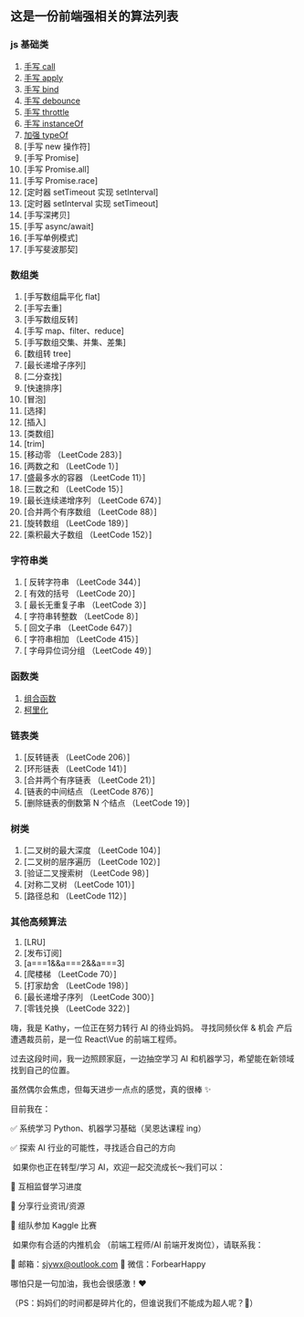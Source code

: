 ## 这是一份前端强相关的算法列表

### js 基础类

1. [手写 call](https://github.com/kathy-wong/frontend-algorithms/issues/1)
2. [手写 apply](https://github.com/kathy-wong/frontend-algorithms/issues/3)
3. [手写 bind](https://github.com/kathy-wong/frontend-algorithms/issues/2)
4. [手写 debounce](https://github.com/kathy-wong/frontend-algorithms/issues/4)
5. [手写 throttle](https://github.com/kathy-wong/frontend-algorithms/issues/5)
6. [手写 instanceOf](https://github.com/kathy-wong/frontend-algorithms/issues/6)
7. [加强 typeOf](https://github.com/kathy-wong/frontend-algorithms/issues/7)
8. [手写 new 操作符]
9. [手写 Promise]
10. [手写 Promise.all]
11. [手写 Promise.race]
12. [定时器 setTimeout 实现 setInterval]
13. [定时器 setInterval 实现 setTimeout]
14. [手写深拷贝]
15. [手写 async/await]
16. [手写单例模式]
17. [手写斐波那契]

### 数组类

1. [手写数组扁平化 flat]
2. [手写去重]
3. [手写数组反转]
4. [手写 map、filter、reduce]
5. [手写数组交集、并集、差集]
6. [数组转 tree]
7. [最长递增子序列]
8. [二分查找]
9. [快速排序]
10. [冒泡]
11. [选择]
12. [插入]
13. [类数组]
14. [trim]
15. [移动零 ​（LeetCode 283）]
16. [两数之和 ​（LeetCode 1）]
17. [盛最多水的容器 ​（LeetCode 11）]
18. ​[三数之和 ​（LeetCode 15）]
19. ​[最长连续递增序列 ​（LeetCode 674）]
20. ​[合并两个有序数组 ​（LeetCode 88）]
21. [旋转数组 ​（LeetCode 189）]
22. [乘积最大子数组 ​（LeetCode 152）]

### 字符串类

1. [ 反转字符串 ​（LeetCode 344）]
2. [ 有效的括号 ​（LeetCode 20）]
3. [ 最长无重复子串 ​（LeetCode 3）]
4. [​ 字符串转整数 ​（LeetCode 8）]
5. [​ 回文子串 ​（LeetCode 647）]
6. [​ 字符串相加 ​（LeetCode 415）]
7. [​ 字母异位词分组 ​（LeetCode 49）]

### 函数类

1. [组合函数]()
2. [柯里化]()

### 链表类

1. [反转链表 ​（LeetCode 206）]
2. [环形链表 ​（LeetCode 141）]
3. [合并两个有序链表 ​（LeetCode 21）]
4. [链表的中间结点 ​（LeetCode 876）]
5. [删除链表的倒数第 N 个结点 ​（LeetCode 19）]

### 树类

1. [二叉树的最大深度 ​（LeetCode 104）]
2. [二叉树的层序遍历 ​（LeetCode 102）]
3. [验证二叉搜索树 ​（LeetCode 98）]
4. [对称二叉树 ​（LeetCode 101）]
5. [路径总和 ​（LeetCode 112）]

### 其他高频算法

1. [LRU]
2. [发布订阅]
3. [a===1&&a===2&&a===3]
4. [爬楼梯 ​（LeetCode 70）]
5. [打家劫舍 ​（LeetCode 198）]
6. [最长递增子序列 ​（LeetCode 300）]
7. [零钱兑换 ​（LeetCode 322）]

嗨，我是 Kathy，一位正在努力转行 AI 的待业妈妈。
寻找同频伙伴 & 机会
产后遭遇裁员前，是一位 React\Vue 的前端工程师。

过去这段时间，我一边照顾家庭，一边抽空学习 AI 和机器学习，希望能在新领域找到自己的位置。

虽然偶尔会焦虑，但每天进步一点点的感觉，真的很棒 ✨

目前我在：

✅ 系统学习 Python、机器学习基础（吴恩达课程 ing）

✅ 探索 AI 行业的可能性，寻找适合自己的方向

​ 如果你也正在转型/学习 AI，欢迎一起交流成长～我们可以：

🔸 互相监督学习进度

🔸 分享行业资讯/资源

🔸 组队参加 Kaggle 比赛

​ 如果你有合适的内推机会 ​（前端工程师/AI 前端开发岗位），请联系我：

📮 邮箱：sjywx@outlook.com
💬 微信：ForbearHappy

哪怕只是一句加油，我也会很感激！❤️

（PS：妈妈们的时间都是碎片化的，但谁说我们不能成为超人呢？💪）
